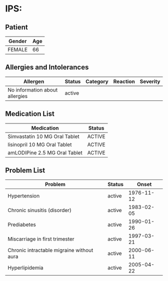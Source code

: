 # IPS:

## Patient

|Gender|Age|
|---|---|
|FEMALE|66|

## Allergies and Intolerances

|Allergen|Status|Category|Reaction|Severity|
|---|---|---|---|---|
|No information about allergies|active||||

## Medication List

|Medication|Status|
|---|---|
|Simvastatin 10 MG Oral Tablet|ACTIVE|
|lisinopril 10 MG Oral Tablet|ACTIVE|
|amLODIPine 2.5 MG Oral Tablet|ACTIVE|

## Problem List

|Problem|Status|Onset|
|---|---|---|
|Hypertension|active|1976-11-12|
|Chronic sinusitis (disorder)|active|1983-02-05|
|Prediabetes|active|1990-01-26|
|Miscarriage in first trimester|active|1997-03-21|
|Chronic intractable migraine without aura|active|2000-06-11|
|Hyperlipidemia|active|2005-04-22|
